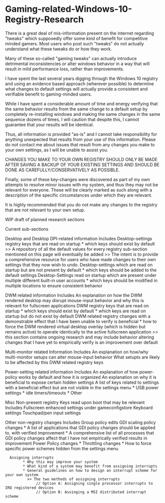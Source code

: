 # Gaming-related-Windows-10-Registry-Research

There is a great deal of mis-information present on the internet regarding "tweaks" which supposedly offer some kind of benefit for competitive minded gamers.
Most users who post such "tweaks" do not actually understand what these tweaks do or how they work.

Many of these so-called "gaming tweaks" can actually introduce detrimental inconsistencies or alter windows behavior in a way that will result in mild performance loss, rather than improvements.

I have spent the last several years digging through the Windows 10 registry and using an evidence based approach (wherever possible) to determine what changes to default settings will actually provide a consistent and verifiable benefit to gaming-minded users.

While I have spent a considerable amount of time and energy verifying that the same behavior results from the same change to a default setup by completely re-installing windows and making the same changes in the same sequence dozens of times, I will caution that despite this, I cannot guarantee that your results will be identical.

Thus, all information is provided "as-is" and I cannot take responsibility for anything unexpected that results from your use of this information.  Please do not contact me about issues that result from any changes you make to your own settings, as I will be unable to assist you.



CHANGES YOU MAKE TO YOUR OWN REGISTRY SHOULD ONLY BE MADE AFTER SAVING A BACKUP OF YOUR EXISTING SETTINGS AND SHOULD BE DONE AS CAREFULLY/CONSERVATIVELY AS POSSIBLE. 


Finally, some of these key-changes were discovered as part of my own attempts to resolve minor issues with my system, and thus they may not be relevant for everyone.  These will be clearly marked as such along with a description of the specific circumstances under which they are relevant.

It is highly recommended that you do not make any changes to the registry that are not relevant to your own setup.



WIP draft of planned research sections

Current sub-sections

Desktop and Desktop DPI-related information
  Includes 
      Desktop-settings registry keys that are read on startup
            * which keys should exist by default
                >> A repository of all the default values for every registry sub-section mentioned on this page will eventually be added
                >> The intent is to provide a comprehensive resource for users who have made changes to their own settings that they now wish to undo.
      Desktop-settings which are read on startup but are not present by default
            * which keys should be added to the default settings
      Desktop-Settings read on startup which are present under multiple different built-in user accounts
            * which keys should be modified in multiple locations to ensure consistent behavior

DWM related information 
  Includes
    An explanation on how the DWM rendered desktop may disrupt mouse-input behavior and why this is relevant for fullscreen applications
    DWM registry keys that are read on startup
            * which keys should exist by default
            * which keys are read on startup but do not exist by default
       DWM related registry changes with a demonstrable effect that I have been unable to verify is beneficial
            * how to force the DWM rendered virtual desktop overlay (which is hidden but remains active) to operate identically to the active fullscreen application
                >> this section contains ongoing research and may include behavior altering changes that I have yet to empirically verify is an improvement over default
      
Multi-monitor related Information
   Includes
      An explanation on how/why multi-monitor setups can alter mouse-input behavior
      What setupts are likely to be affected by this
      DWM related registry keys

Power-setting related information
    Includes
       An explanation of how power-policy works by default and how it is organized
       An explanation on why it is beneficial to expose certain hidden settings
       A list of keys related to settings with a beneficial effect but are not visible in the settings menu
            * USB power settings
            * idle timers/timeouts
            * Other
       

Misc Non-present registry Keys read upon boot that may be relevant
   Includes
      Fullscreen enhanced settings under gameconfigstore
      Keyboard settings
      Touchpad/pen input settings
      

Other non-registry changes
    Includes
      Group policy edits
          GDI scaling policy changes
           * A list of applications that GDI policy changes should be applied to, with verified improvement 
           * A comprehensive list of all processes that GDI policy changes affect that I have not empirically verified results in improvement
          Power Policy changes
           * Throttling changes
           * How to force specific power schemes hidden from the settings menu

      Assigning interrupts
            * Why this may improve your system
            * What kind of a system may benefit from assigning interrupts
            * General guidelines on how to design an interrupt scheme for your own system
              >> The two methods of assigning interrupts
                  // Option A: Assigning single processor interrupts to IRQ registered devices
                  // Option B: Assinging a MSI distributed interrupt scheme
                  
                  
